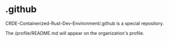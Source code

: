 # .github

CRDE-Containerized-Rust-Dev-Environment/.github is a special repository.

The /profile/README.md will appear on the organization's profile.

